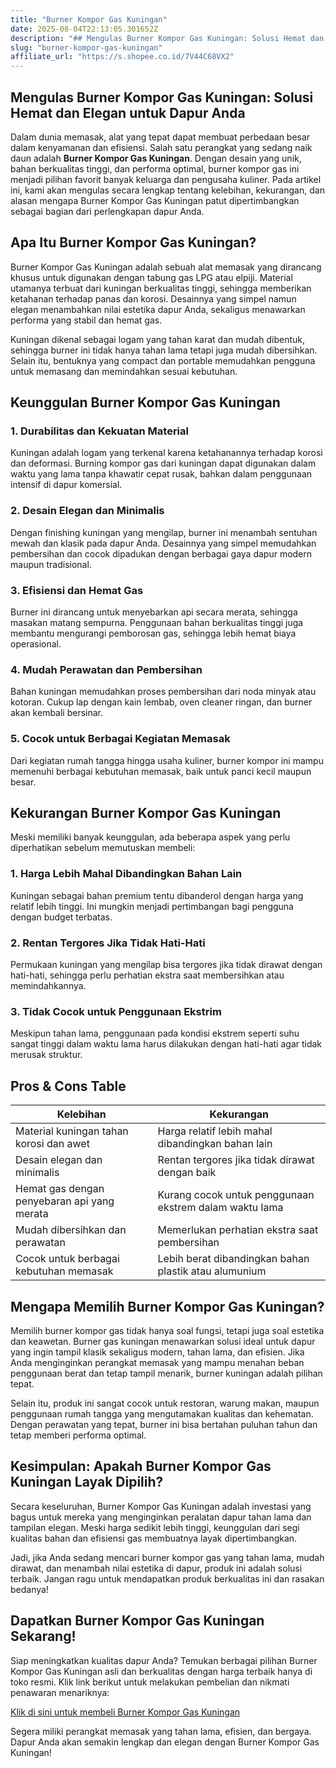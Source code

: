 ```yaml
---
title: "Burner Kompor Gas Kuningan"
date: 2025-08-04T22:13:05.301652Z
description: "## Mengulas Burner Kompor Gas Kuningan: Solusi Hemat dan Elegan untuk Dapur Anda..."
slug: "burner-kompor-gas-kuningan"
affiliate_url: "https://s.shopee.co.id/7V44C68VX2"
---
```

## Mengulas Burner Kompor Gas Kuningan: Solusi Hemat dan Elegan untuk Dapur Anda

Dalam dunia memasak, alat yang tepat dapat membuat perbedaan besar dalam kenyamanan dan efisiensi. Salah satu perangkat yang sedang naik daun adalah **Burner Kompor Gas Kuningan**. Dengan desain yang unik, bahan berkualitas tinggi, dan performa optimal, burner kompor gas ini menjadi pilihan favorit banyak keluarga dan pengusaha kuliner. Pada artikel ini, kami akan mengulas secara lengkap tentang kelebihan, kekurangan, dan alasan mengapa Burner Kompor Gas Kuningan patut dipertimbangkan sebagai bagian dari perlengkapan dapur Anda.

## Apa Itu Burner Kompor Gas Kuningan?

Burner Kompor Gas Kuningan adalah sebuah alat memasak yang dirancang khusus untuk digunakan dengan tabung gas LPG atau elpiji. Material utamanya terbuat dari kuningan berkualitas tinggi, sehingga memberikan ketahanan terhadap panas dan korosi. Desainnya yang simpel namun elegan menambahkan nilai estetika dapur Anda, sekaligus menawarkan performa yang stabil dan hemat gas.

Kuningan dikenal sebagai logam yang tahan karat dan mudah dibentuk, sehingga burner ini tidak hanya tahan lama tetapi juga mudah dibersihkan. Selain itu, bentuknya yang compact dan portable memudahkan pengguna untuk memasang dan memindahkan sesuai kebutuhan.

## Keunggulan Burner Kompor Gas Kuningan

### 1. Durabilitas dan Kekuatan Material
Kuningan adalah logam yang terkenal karena ketahanannya terhadap korosi dan deformasi. Burning kompor gas dari kuningan dapat digunakan dalam waktu yang lama tanpa khawatir cepat rusak, bahkan dalam penggunaan intensif di dapur komersial.

### 2. Desain Elegan dan Minimalis
Dengan finishing kuningan yang mengilap, burner ini menambah sentuhan mewah dan klasik pada dapur Anda. Desainnya yang simpel memudahkan pembersihan dan cocok dipadukan dengan berbagai gaya dapur modern maupun tradisional.

### 3. Efisiensi dan Hemat Gas
Burner ini dirancang untuk menyebarkan api secara merata, sehingga masakan matang sempurna. Penggunaan bahan berkualitas tinggi juga membantu mengurangi pemborosan gas, sehingga lebih hemat biaya operasional.

### 4. Mudah Perawatan dan Pembersihan
Bahan kuningan memudahkan proses pembersihan dari noda minyak atau kotoran. Cukup lap dengan kain lembab, oven cleaner ringan, dan burner akan kembali bersinar.

### 5. Cocok untuk Berbagai Kegiatan Memasak
Dari kegiatan rumah tangga hingga usaha kuliner, burner kompor ini mampu memenuhi berbagai kebutuhan memasak, baik untuk panci kecil maupun besar.

## Kekurangan Burner Kompor Gas Kuningan

Meski memiliki banyak keunggulan, ada beberapa aspek yang perlu diperhatikan sebelum memutuskan membeli:

### 1. Harga Lebih Mahal Dibandingkan Bahan Lain
Kuningan sebagai bahan premium tentu dibanderol dengan harga yang relatif lebih tinggi. Ini mungkin menjadi pertimbangan bagi pengguna dengan budget terbatas.

### 2. Rentan Tergores Jika Tidak Hati-Hati
Permukaan kuningan yang mengilap bisa tergores jika tidak dirawat dengan hati-hati, sehingga perlu perhatian ekstra saat membersihkan atau memindahkannya.

### 3. Tidak Cocok untuk Penggunaan Ekstrim
Meskipun tahan lama, penggunaan pada kondisi ekstrem seperti suhu sangat tinggi dalam waktu lama harus dilakukan dengan hati-hati agar tidak merusak struktur.

## Pros & Cons Table

| Kelebihan                                                          | Kekurangan                                                   |
|----------------------------------------------------------------------|---------------------------------------------------------------|
| Material kuningan tahan korosi dan awet                              | Harga relatif lebih mahal dibandingkan bahan lain           |
| Desain elegan dan minimalis                                        | Rentan tergores jika tidak dirawat dengan baik             |
| Hemat gas dengan penyebaran api yang merata                         | Kurang cocok untuk penggunaan ekstrem dalam waktu lama     |
| Mudah dibersihkan dan perawatan                                    | Memerlukan perhatian ekstra saat pembersihan               |
| Cocok untuk berbagai kebutuhan memasak                              | Lebih berat dibandingkan bahan plastik atau alumunium      |

## Mengapa Memilih Burner Kompor Gas Kuningan?

Memilih burner kompor gas tidak hanya soal fungsi, tetapi juga soal estetika dan keawetan. Burner gas kuningan menawarkan solusi ideal untuk dapur yang ingin tampil klasik sekaligus modern, tahan lama, dan efisien. Jika Anda menginginkan perangkat memasak yang mampu menahan beban penggunaan berat dan tetap tampil menarik, burner kuningan adalah pilihan tepat.

Selain itu, produk ini sangat cocok untuk restoran, warung makan, maupun penggunaan rumah tangga yang mengutamakan kualitas dan kehematan. Dengan perawatan yang tepat, burner ini bisa bertahan puluhan tahun dan tetap memberi performa optimal.

## Kesimpulan: Apakah Burner Kompor Gas Kuningan Layak Dipilih?

Secara keseluruhan, Burner Kompor Gas Kuningan adalah investasi yang bagus untuk mereka yang menginginkan peralatan dapur tahan lama dan tampilan elegan. Meski harga sedikit lebih tinggi, keunggulan dari segi kualitas bahan dan efisiensi gas membuatnya layak dipertimbangkan.

Jadi, jika Anda sedang mencari burner kompor gas yang tahan lama, mudah dirawat, dan menambah nilai estetika di dapur, produk ini adalah solusi terbaik. Jangan ragu untuk mendapatkan produk berkualitas ini dan rasakan bedanya!

## Dapatkan Burner Kompor Gas Kuningan Sekarang!

Siap meningkatkan kualitas dapur Anda? Temukan berbagai pilihan Burner Kompor Gas Kuningan asli dan berkualitas dengan harga terbaik hanya di toko resmi. Klik link berikut untuk melakukan pembelian dan nikmati penawaran menariknya:

[Klik di sini untuk membeli Burner Kompor Gas Kuningan](https://s.shopee.co.id/7V44C68VX2)

Segera miliki perangkat memasak yang tahan lama, efisien, dan bergaya. Dapur Anda akan semakin lengkap dan elegan dengan Burner Kompor Gas Kuningan!